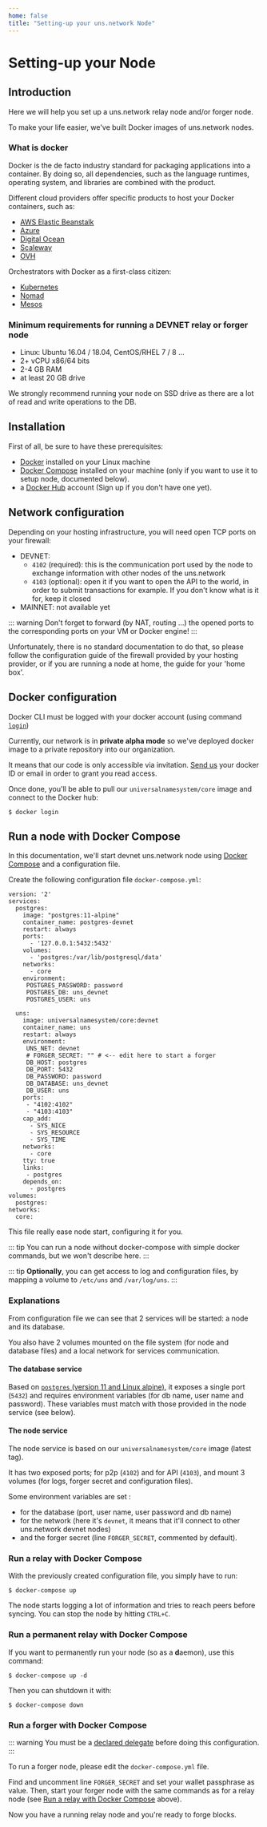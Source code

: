 ```yaml
---
home: false
title: "Setting-up your uns.network Node"
---
```


# Setting-up your Node

## Introduction

Here we will help you set up a <uns>uns.network</uns> relay node and/or forger node.

To make your life easier, we've built Docker images of <uns>uns.network</uns> nodes.

### What is docker 

Docker is the de facto industry standard for packaging applications into a container. By doing so, all dependencies, such as the language runtimes, operating system, and libraries are combined with the product.

Different cloud providers offer specific products to host your Docker containers, such as:

- [AWS Elastic Beanstalk](https://docs.aws.amazon.com/elasticbeanstalk/latest/dg/Welcome.html)
- [Azure](https://azure.microsoft.com/en-us/services/kubernetes-service/docker/)
- [Digital Ocean](https://www.digitalocean.com/products/one-click-apps/docker/)
- [Scaleway](https://www.scaleway.com/en/)
- [OVH](https://www.ovh.com)

Orchestrators with Docker as a first-class citizen:

- [Kubernetes](https://kubernetes.io/)
- [Nomad](https://www.nomadproject.io/)
- [Mesos](http://mesos.apache.org/)

### Minimum requirements for running a DEVNET relay or forger node

- Linux: Ubuntu 16.04 / 18.04, CentOS/RHEL 7 / 8 ...
- 2+ vCPU x86/64 bits
- 2-4 GB RAM
- at least 20 GB drive 

We strongly recommend running your node on SSD drive as there are a lot of read and write operations to the DB.

## Installation

First of all, be sure to have these prerequisites:
- [Docker](https://docs.docker.com/install) installed on your Linux machine
- [Docker Compose](https://docs.docker.com/compose/install) installed on your machine (only if you want to use it to setup node, documented below).
- a [Docker Hub](https://hub.docker.com/) account (Sign up if you don't have one yet).

## Network configuration

Depending on your hosting infrastructure, you will need open TCP ports on your firewall:
- DEVNET:
  * `4102` (required): this is the communication port used by the node to exchange information with other nodes of the uns.network
  * `4103` (optional): open it if you want to open the API to the world, in order to submit transactions for example. If you don't know what is it for, keep it closed
- MAINNET: not available yet

::: warning
Don't forget to forward (by NAT, routing ...) the opened ports to the corresponding ports on your VM or Docker engine!
:::

Unfortunately, there is no standard documentation to do that, so please follow the configuration guide of the firewall provided by your hosting provider, or if you are running a node at home, the guide for your 'home box'.

## Docker configuration

Docker CLI must be logged with your docker account (using command [`login`](https://docs.docker.com/engine/reference/commandline/login/))

Currently, our network is in **private alpha mode** so we've deployed docker image to a private repository into our organization.

It means that our code is only accessible via invitation. [Send us](mailto:contact@unik-name.com) your docker ID or email in order to grant you read access. 

Once done, you'll be able to pull our `universalnamesystem/core` image and connect to the Docker hub:

```shell
$ docker login
```

## Run a node with Docker Compose

In this documentation, we'll start devnet <uns>uns.network</uns> node using [Docker Compose](https://docs.docker.com/compose/) and a configuration file.

Create the following configuration file `docker-compose.yml`: 

```docker
version: '2'
services:
  postgres:
    image: "postgres:11-alpine"
    container_name: postgres-devnet
    restart: always
    ports:
      - '127.0.0.1:5432:5432'
    volumes:
      - 'postgres:/var/lib/postgresql/data'
    networks:
      - core 
    environment:
     POSTGRES_PASSWORD: password
     POSTGRES_DB: uns_devnet
     POSTGRES_USER: uns

  uns:
    image: universalnamesystem/core:devnet
    container_name: uns
    restart: always
    environment:
     UNS_NET: devnet
     # FORGER_SECRET: "" # <-- edit here to start a forger
     DB_HOST: postgres
     DB_PORT: 5432
     DB_PASSWORD: password
     DB_DATABASE: uns_devnet
     DB_USER: uns
    ports:
     - "4102:4102"
     - "4103:4103"
    cap_add:
      - SYS_NICE
      - SYS_RESOURCE
      - SYS_TIME
    networks:
      - core 
    tty: true
    links:
     - postgres
    depends_on:
      - postgres
volumes:
  postgres:
networks:
  core:
```

This file really ease node start, configuring it for you. 

::: tip
You can run a node without docker-compose with simple docker commands, but we won't describe here.
:::

::: tip
**Optionally**, you can get access to log and configuration files, by mapping a volume to `/etc/uns` and `/var/log/uns`.
:::

### Explanations

From configuration file we can see that 2 services will be started: a node and its database.

You also have 2 volumes mounted on the file system (for node and database files) and a local network for services communication.

#### The database service

Based on [`postgres` (version 11 and Linux alpine)](https://github.com/docker-library/postgres/blob/0a66d53fface5ccc8274f99712ba2f382a1caf42/11/alpine/Dockerfile), it exposes a single port (`5432`) and requires environment variables (for db name, user name and password).
These variables must match with those provided in the node service (see below).

#### The node service

The node service is based on our `universalnamesystem/core` image (latest tag). 

It has two exposed ports; for p2p (`4102`) and for API (`4103`), and mount 3 volumes (for logs, forger secret and configuration files).

Some environment variables are set :
- for the database (port, user name, user password and db name)
- for the network (here it's `devnet`, it means that it'll connect to other <uns>uns.network</uns> devnet nodes)
- and the forger secret (line `FORGER_SECRET`, commented by default). 

### Run a relay with Docker Compose

With the previously created configuration file, you simply have to run:

```shell
$ docker-compose up
```

The node starts logging a lot of information and tries to reach peers before syncing.
You can stop the node by hitting `CTRL+C`.


### Run a permanent relay with Docker Compose

If you want to permanently run your node (so as a **d**aemon), use this command:

```shell
$ docker-compose up -d
```

Then you can shutdown it with:

```shell
$ docker-compose down
```

### Run a forger with Docker Compose

::: warning
You must be a [declared delegate](/uns-network-player/#becoming-a-delegate) before doing this configuration.
:::

To run a forger node, please edit the `docker-compose.yml` file.

Find and uncomment line `FORGER_SECRET` and set your wallet passphrase as value. Then, start your forger node with the same commands as for a relay node (see [Run a relay with Docker Compose](#run-a-relay-with-docker-compose) above).

Now you have a running relay node and you're ready to forge blocks.
